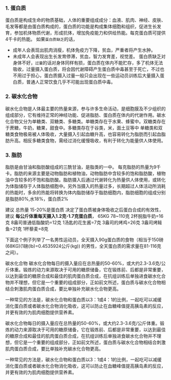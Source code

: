 ### 1. 蛋白质
蛋白质是构成生命的物质基础，人体的重要组成成分：血液、肌肉、神经、皮肤、毛发等都是由蛋白质构成的，蛋白质的功能是构成集体细胞和组织，促进生长发育，参加机体物质代谢，形成抗体，增加免疫能力和供给热能。每克蛋白质可提供4千卡的热能。
如果`蛋白质缺乏`的话，
  * 成年人会表现出肌肉消瘦，机体免疫力下降，贫血，严重者将产生水肿。
  * 未成年人会表现出生长发育停滞，贫血，智力发育差，视觉差。
蛋白质缺乏对身体不好，`过量`的话对身体同样有损，蛋白质在体内不能贮存，多了机体无法吸收，过量摄入蛋白质，将会因代谢障碍产生蛋白质中毒甚至于死亡，不过也不用过于担心，蛋白质摄入过量一般只会出现在一些运动员训练后大量摄入蛋白质，普通人正常饮食几乎不可能出现蛋白质中毒。

### 2. 碳水化合物
碳水化合物是人体最主要的热量来源，参与许多生命活动，是细胞膜及不少组织的组成部分，它有维持正常的神经功能、促进脂肪、蛋白质在体内的代谢作用。碳水化合物又分为单糖类、双糖类、多糖类。单糖类存在于水果、蜂蜜中。双糖类存在于蔗糖，牛奶，糖果，甜食中。多糖类存在于谷类，米，面土豆等中
单糖类和双糖类食物极易被人体吸收，大量摄入引起血糖升高，也容易转化为脂肪而引起血脂肪升高。相反多糖类食物，需经过消化缓慢吸收，有利于转化为能量供人体使用。

### 3. 脂肪
脂肪是由甘油和脂肪酸组成的三酰甘油，是脂类的一中。
每克脂肪的热量为9千卡。脂肪的来源主要是动物脂肪和植物油，动物脂肪中含较多的饱和脂肪酸，植物油中含较多的不饱和脂肪酸。脂肪摄入后通过代谢转化为热量供人体使用，或转化为体脂储存于人体脂肪细胞中。另外当摄入的热量过多，长期超过人体活动所消耗的热能时，多余的热能将转换为体内脂肪储存于脂肪细胞内，脂肪细胞的组成分别是脂肪80%,水18%，蛋白质2%

建议 总热量 15-20%是蛋白质
决定了蛋白质被身体吸收之后蛋白合成的有效性，建议 **每公斤体重每天摄入1.2克-1.7克蛋白质**， 65KG 78~110克
2杯脱脂牛奶=16克
8盎司普通低脂酸奶=12克
1汤匙的花生酱=7克
3盎司的烤鸡=26克
3盎司烤鲑鱼=21克
1杯藜麦=8克

下面这个例子列举了一名男性运动员，全天摄入90g蛋白质的食物（相当于150磅(68KG)(1磅(lb)=0.4535924公斤(kg)) 的男性，全天蛋白质的需求量在81-116克之间）。

碳水化合物
碳水化合物每日的摄入量应在总热量的50-60%，或大约2.3-3.6克/公斤体重。锻炼的动力来源取决于可用的糖原储备，它在锻炼前、后都是非常重要，以达到最佳的糖原合成和最佳的肌肉蛋白质合成，在抗组训练后单独进食碳水化合物并不理想，但它是一个重要的组成部分，正如前文所述，蛋白质与碳水化合物相结合刺激肌肉蛋白质合成，要比单独补充碳水化合物更高。

一种常见的方法是，碳水化合物和蛋白质以3：1或4：1的比例，一起吃可以减缓消化蛋白质或者碳水化合物消化吸收，这可以防止在血糖峰值提高胰岛素的反应，并更有效的为肌肉细胞提供营养素。



碳水化合物每日的摄入量应在总热量的50-60%，或大约2.3-3.6克/公斤体重。锻炼的动力来源取决于可用的糖原储备，它在锻炼前、后都是非常重要，以达到最佳的糖原合成和最佳的肌肉蛋白质合成，在抗组训练后单独进食碳水化合物并不理想，但它是一个重要的组成部分，正如前文所述，蛋白质与碳水化合物相结合刺激肌肉蛋白质合成，要比单独补充碳水化合物更高。

一种常见的方法是，碳水化合物和蛋白质以3：1或4：1的比例，一起吃可以减缓消化蛋白质或者碳水化合物消化吸收，这可以防止在血糖峰值提高胰岛素的反应，并更有效的为肌肉细胞提供营养素。
